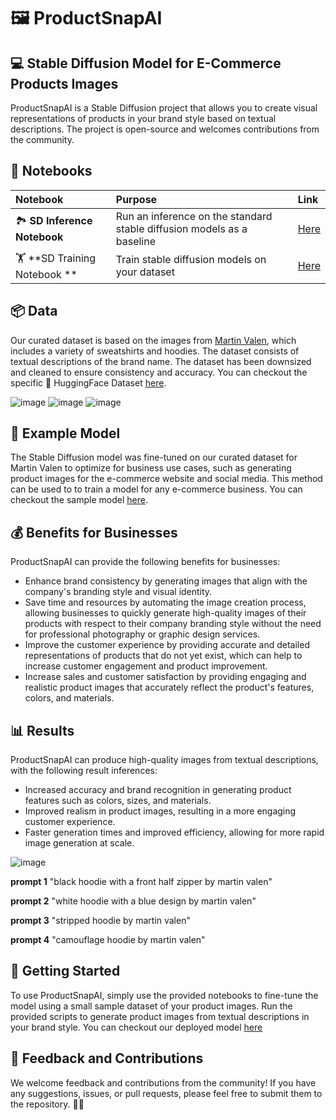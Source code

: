 # 🖼️ ProductSnapAI
## 💻 Stable Diffusion Model for E-Commerce Products Images

ProductSnapAI is a Stable Diffusion project that allows you to create visual representations of products in your brand style based on textual descriptions. The project is open-source and welcomes contributions from the community.

## 📔 Notebooks
| Notebook | Purpose | Link                                                                                           |
| :-------- | :-------- | :------------------------------------------------------------------------------------------------ |
| 🏞️ **SD Inference Notebook**  | Run an inference on the standard stable diffusion models as a baseline | [Here](https://colab.research.google.com/drive/10wsWtMyM2lNFyGfck5I5MQmVcAggrlIW?usp=sharing) |
| 🏋️ **SD Training Notebook **  | Train stable diffusion models on your dataset | [Here](https://colab.research.google.com/drive/1ZVSof0szrYoCO_lPNzP9ctTP_sZrUp1G?usp=sharing)   |

## 📦 Data
Our curated dataset is based on the images from [Martin Valen](https://martinvalen.com/en/sweatshirts-hoodies), which includes a variety of sweatshirts and hoodies. The dataset consists of textual descriptions of the brand name. The dataset has been downsized and cleaned to ensure consistency and accuracy. You can checkout the specific 🤗 HuggingFace Dataset [here](https://huggingface.co/datasets/Ali-fb/martin_valen_dataset).

![image](https://user-images.githubusercontent.com/37101144/228462176-5d862ead-bebf-432a-8342-7c2208f51df9.png)
![image](https://user-images.githubusercontent.com/37101144/228462236-94a4e540-6750-44a1-9d45-cfaffc8ab968.png)
![image](https://user-images.githubusercontent.com/37101144/228462262-17695ab8-2af5-44c2-8c45-ec295ccebfb0.png)


## 🤖 Example Model
The Stable Diffusion model was fine-tuned on our curated dataset for Martin Valen to optimize for business use cases, such as generating product images for the e-commerce website and social media. This method can be used to to train a model for any e-commerce business. You can checkout the sample model [here](https://huggingface.co/Ali-fb/sd_martin_valen-model-v1-2_400).

## 💰 Benefits for Businesses

ProductSnapAI can provide the following benefits for businesses:

- Enhance brand consistency by generating images that align with the company's branding style and visual identity.
- Save time and resources by automating the image creation process, allowing businesses to quickly generate high-quality images of their products with respect to their company branding style without the need for professional photography or graphic design services.
- Improve the customer experience by providing accurate and detailed representations of products that do not yet exist, which can help to increase customer engagement and product improvement.
- Increase sales and customer satisfaction by providing engaging and realistic product images that accurately reflect the product's features, colors, and materials.


## 📊 Results

ProductSnapAI can produce high-quality images from textual descriptions, with the following result inferences:

- Increased accuracy and brand recognition in generating product features such as colors, sizes, and materials.
- Improved realism in product images, resulting in a more engaging customer experience.
- Faster generation times and improved efficiency, allowing for more rapid image generation at scale.

![image](https://user-images.githubusercontent.com/37101144/228463036-88de373c-60ac-4bfe-8e01-a9b271843a59.png)

**prompt 1** "black hoodie with a front half zipper by martin valen"

**prompt 2** "white hoodie with a blue design by martin valen"

**prompt 3** "stripped hoodie by martin valen"

**prompt 4** "camouflage hoodie by martin valen"

## 🚀 Getting Started

To use ProductSnapAI, simply use the provided notebooks to fine-tune the model using a small sample dataset of your product images. Run the provided scripts to generate product images from textual descriptions in your brand style. You can checkout our deployed model [here](https://huggingface.co/spaces/Ali-fb/Ali-fb-sd_martin_valen-model-v1-2_400)

## 💬 Feedback and Contributions

We welcome feedback and contributions from the community! If you have any suggestions, issues, or pull requests, please feel free to submit them to the repository. 🧑‍💻


